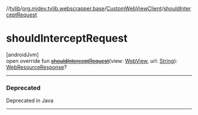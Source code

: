 //[tvlib](../../../index.md)/[org.mjdev.tvlib.webscrapper.base](../index.md)/[CustomWebViewClient](index.md)/[shouldInterceptRequest](should-intercept-request.md)

# shouldInterceptRequest

[androidJvm]\
open override fun [~~shouldInterceptRequest~~](should-intercept-request.md)(view: [WebView](https://developer.android.com/reference/kotlin/android/webkit/WebView.html), url: [String](https://kotlinlang.org/api/latest/jvm/stdlib/kotlin/-string/index.html)): [WebResourceResponse](https://developer.android.com/reference/kotlin/android/webkit/WebResourceResponse.html)?

---

### Deprecated

Deprecated in Java

---
